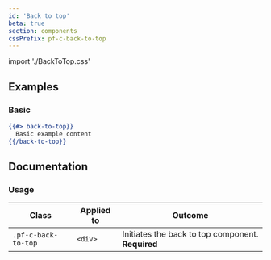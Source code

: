```yaml
---
id: 'Back to top'
beta: true
section: components
cssPrefix: pf-c-back-to-top
---
```


import './BackToTop.css'

## Examples
### Basic
```hbs
{{#> back-to-top}}
  Basic example content
{{/back-to-top}}
```

## Documentation
### Usage
| Class | Applied to | Outcome |
| -- | -- | -- |
| `.pf-c-back-to-top` | `<div>` | Initiates the back to top component. **Required** |
